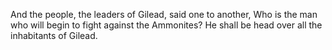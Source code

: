 And the people, the leaders of Gilead, said one to another, Who is the man who will begin to fight against the Ammonites? He shall be head over all the inhabitants of Gilead.
